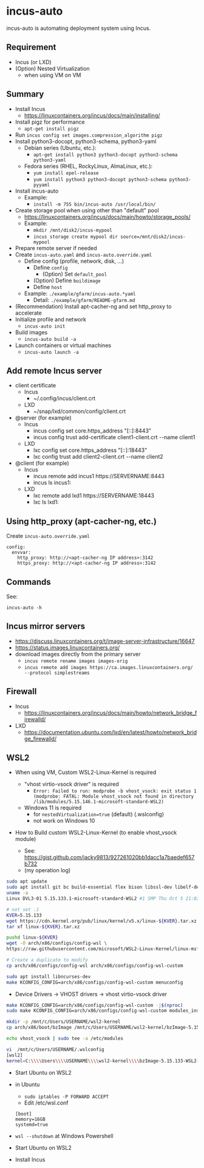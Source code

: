 # incus-auto

incus-auto is automating deployment system using Incus.

## Requirement

- Incus (or LXD)
- (Option) Nested Virtualization
  - when using VM on VM

## Summary

- Install Incus
  - <https://linuxcontainers.org/incus/docs/main/installing/>
- Install pigz for performance
  - `apt-get install pigz`
- Run `incus config set images.compression_algorithm pigz`
- Install python3-docopt, python3-schema, python3-yaml
  - Debian series (Ubuntu, etc.):
    - `apt-get install python3 python3-docopt python3-schema python3-yaml`
  - Fedora series (RHEL, RockyLinux, AlmaLinux, etc.):
    - `yum install epel-release`
    - `yum install python3 python3-docopt python3-schema python3-pyyaml`
- Install incus-auto
  - Example:
    - `install -m 755 bin/incus-auto /usr/local/bin/`
- Create storage pool when using other than "default" pool
  - <https://linuxcontainers.org/incus/docs/main/howto/storage_pools/>
  - Example:
    - `mkdir /mnt/disk2/incus-mypool`
    - `incus storage create mypool dir source=/mnt/disk2/incus-mypool`
- Prepare remote server if needed
- Create `incus-auto.yaml` and `incus-auto.override.yaml`
  - Define config (profile, network, disk, ...)
    - Define `config`
      - (Option) Set `default_pool`
    - (Option) Define `buildimage`
    - Define `host`
  - Example: `./example/gfarm/incus-auto.*yaml`
    - Detail: `./example/gfarm/README-gfarm.md`
- (Recommendation) Install apt-cacher-ng and set http_proxy to accelerate
- Initialize profile and network
  - `incus-auto init`
- Build images
  - `incus-auto build -a`
- Launch containers or virtual machines
  - `incus-auto launch -a`

## Add remote Incus server

- client certificate
  - Incus
    - ~/.config/incus/client.crt
  - LXD
    - ~/snap/lxd/common/config/client.crt
- @server (for example)
  - Incus
    - incus config set core.https_address "[::]:8443"
    - incus config trust add-certificate client1-client.crt --name client1
  - LXD
    - lxc config set core.https_address "[::]:18443"
    - lxc config trust add client2-client.crt --name client2
- @client (for example)
  - Incus
    - incus remote add incus1 https://SERVERNAME:8443
    - incus ls incus1:
  - LXD
    - lxc remote add lxd1 https://SERVERNAME:18443
    - lxc ls lxd1:

## Using http_proxy (apt-cacher-ng, etc.)

Create `incus-auto.override.yaml`

```
config:
  envvar:
    http_proxy: http://<apt-cacher-ng IP address>:3142
    https_proxy: http://<apt-cacher-ng IP address>:3142
```

## Commands

See:

```
incus-auto -h
```

## Incus mirror servers

- https://discuss.linuxcontainers.org/t/image-server-infrastructure/16647
- https://status.images.linuxcontainers.org/
- download images directly from the primary server
  - `incus remote rename images images-orig`
  - `incus remote add images https://ca.images.linuxcontainers.org/ --protocol simplestreams`

## Firewall

- Incus
  - https://linuxcontainers.org/incus/docs/main/howto/network_bridge_firewalld/
- LXD
  - https://documentation.ubuntu.com/lxd/en/latest/howto/network_bridge_firewalld/

## WSL2

- When using VM, Custom WSL2-Linux-Kernel is required
  - "vhost virtio-vsock driver" is required
    - `Error: Failed to run: modprobe -b vhost_vsock: exit status 1 (modprobe: FATAL: Module vhost_vsock not found in directory /lib/modules/5.15.146.1-microsoft-standard-WSL2)`
  - Windows 11 is required
    - for `nestedVirtualization=true` (default) (.wslconfig)
    - not work on Windows 10

- How to Build custom WSL2-Linux-Kernel (to enable vhost_vsock module)
    - See: https://gist.github.com/jacky9813/927261020bb1dacc1a7baedef657b732
    - (my operation log)

```bash
sudo apt update
sudo apt install git bc build-essential flex bison libssl-dev libelf-dev dwarves
uname -a
Linux DVL3-01 5.15.133.1-microsoft-standard-WSL2 #1 SMP Thu Oct 5 21:02:42 UTC 2023 x86_64 x86_64 x86_64 GNU/Linux

# not set .1
KVER=5.15.133
wget https://cdn.kernel.org/pub/linux/kernel/v5.x/linux-${KVER}.tar.xz
tar xf linux-${KVER}.tar.xz

pushd linux-${KVER}
wget -O arch/x86/configs/config-wsl \
https://raw.githubusercontent.com/microsoft/WSL2-Linux-Kernel/linux-msft-wsl-5.15.y/arch/x86/configs/config-wsl

# Create a duplicate to modify
cp arch/x86/configs/config-wsl arch/x86/configs/config-wsl-custom

sudo apt install libncurses-dev
make KCONFIG_CONFIG=arch/x86/configs/config-wsl-custom menuconfig
```

  - Device Drivers -> VHOST drivers -> <M> vhost virtio-vsock driver

```bash
make KCONFIG_CONFIG=arch/x86/configs/config-wsl-custom -j$(nproc)
sudo make KCONFIG_CONFIG=arch/x86/configs/config-wsl-custom modules_install

mkdir -p /mnt/c/Users/USERNAME/wsl2-kernel
cp arch/x86/boot/bzImage /mnt/c/Users/USERNAME/wsl2-kernel/bzImage-5.15.133-WSL2-custom

echo vhost_vsock | sudo tee -a /etc/modules

vi  /mnt/c/Users/USERNAME/.wslconfig
[wsl2]
kernel=C:\\\\Users\\\\USERNAME\\\\wsl2-kernel\\\\bzImage-5.15.133-WSL2-custom
```

- Start Ubuntu on WSL2
- in Ubuntu
  - `sudo iptables -P FORWARD ACCEPT`
  - Edit /etc/wsl.conf

  ```text
  [boot]
  memory=16GB
  systemd=true
  ```

- `wsl --shutdown` at Windows Powershell
- Start Ubuntu on WSL2
- Install Incus
